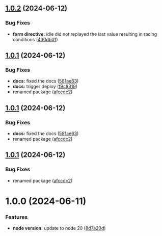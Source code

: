 ## [1.0.2](https://github.com/simplifiedcourses/ngx-vest-forms/compare/v1.0.1...v1.0.2) (2024-06-12)


### Bug Fixes

* **form directive:** idle did not replayed the last value resulting in racing conditions ([430db01](https://github.com/simplifiedcourses/ngx-vest-forms/commit/430db017bf37efcb38458492359f6e69c6900202))

## [1.0.1](https://github.com/simplifiedcourses/ngx-vest-forms/compare/v1.0.0...v1.0.1) (2024-06-12)


### Bug Fixes

* **docs:** fixed the docs ([581ae63](https://github.com/simplifiedcourses/ngx-vest-forms/commit/581ae6314774f88775447fa9206cca87fa08a44e))
* **docs:** trigger deploy ([f9c8319](https://github.com/simplifiedcourses/ngx-vest-forms/commit/f9c83193c00d71ec74dd001eac5f07a6822bb973))
* renamed package ([afccdc2](https://github.com/simplifiedcourses/ngx-vest-forms/commit/afccdc239bd184d66591686ce0f01e1ad20b2b94))

## [1.0.1](https://github.com/simplifiedcourses/ngx-vest-forms/compare/v1.0.0...v1.0.1) (2024-06-12)


### Bug Fixes

* **docs:** fixed the docs ([581ae63](https://github.com/simplifiedcourses/ngx-vest-forms/commit/581ae6314774f88775447fa9206cca87fa08a44e))
* renamed package ([afccdc2](https://github.com/simplifiedcourses/ngx-vest-forms/commit/afccdc239bd184d66591686ce0f01e1ad20b2b94))

## [1.0.1](https://github.com/simplifiedcourses/ngx-vest-forms/compare/v1.0.0...v1.0.1) (2024-06-12)


### Bug Fixes

* renamed package ([afccdc2](https://github.com/simplifiedcourses/ngx-vest-forms/commit/afccdc239bd184d66591686ce0f01e1ad20b2b94))

# 1.0.0 (2024-06-11)


### Features

* **node version:** update to node 20 ([8d7a20d](https://github.com/simplifiedcourses/ngx-vest-forms/commit/8d7a20d644f30ee016cbc4276b8dc78e890298d7))
